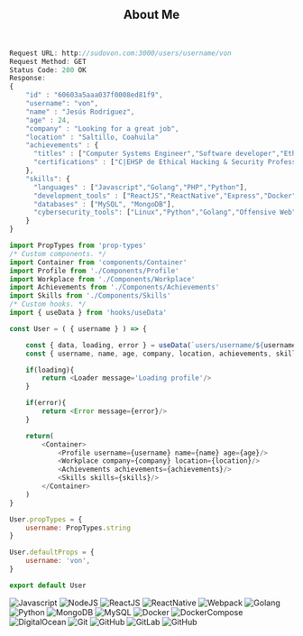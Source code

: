 <h2 align="center">About Me</h2>
<br>

```javascript
Request URL: http://sudovon.com:3000/users/username/von
Request Method: GET
Status Code: 200 OK
Response:
{   
    "id" : "60603a5aaa037f0008ed81f9",
    "username": "von",
    "name" : "Jesús Rodríguez",
    "age" : 24,
    "company" : "Looking for a great job",
    "location" : "Saltillo, Coahuila"
    "achievements" : {
      "titles" : ["Computer Systems Engineer","Software developer","Ethical Hacker"],
      "certifications" : ["C|EHSP de Ethical Hacking & Security Professional"]
    },
    "skills": {
      "languages" : ["Javascript","Golang","PHP","Python"],
      "development_tools" : ["ReactJS","ReactNative","Express","Docker","DockerCompose","Webpack","Linux","Git","A lot of libraries and frameworks"],
      "databases" : ["MySQL", "MongoDB"],
      "cybersecurity_tools": ["Linux","Python","Golang","Offensive Web","Forensics", "OSINT"]
    }
}
```

```javascript
import PropTypes from 'prop-types'
/* Custom components. */
import Container from 'components/Container'
import Profile from './Components/Profile'
import Workplace from './Components/Workplace'
import Achievements from './Components/Achievements'
import Skills from './Components/Skills'
/* Custom hooks. */
import { useData } from 'hooks/useData'

const User = ( { username } ) => {

    const { data, loading, error } = useData(`users/username/${username}`)  
    const { username, name, age, company, location, achievements, skills } = data

    if(loading){
        return <Loader message='Loading profile'/>
    }

    if(error){
        return <Error message={error}/>
    }

    return(
        <Container>
            <Profile username={username} name={name} age={age}/>
            <Workplace company={company} location={location}/>
            <Achievements achievements={achievements}/>
            <Skills skills={skills}/>
        </Container>
    )
}

User.propTypes = {
    username: PropTypes.string
}

User.defaultProps = {
    username: 'von',
}

export default User
```

![Javascript](https://img.shields.io/badge/-JavaScript-181717?style=flat-square&logo=javascript)
![NodeJS](https://img.shields.io/badge/-Nodejs-181717?style=flat-square&logo=Node.js)
![ReactJS](https://img.shields.io/badge/-React-181717?style=flat-square&logo=react)
![ReactNative](https://img.shields.io/badge/-ReactNative-181717?style=flat-square&logo=react)
![Webpack](https://img.shields.io/badge/-Webpack-181717?style=flat-square&logo=webpack)
![Golang](https://img.shields.io/badge/-Golang-181717?style=flat-square&logo=go)
![Python](https://img.shields.io/badge/-Python-181717?style=flat-square&logo=Python)
![MongoDB](https://img.shields.io/badge/-MongoDB-181717?style=flat-square&logo=mongodb)
![MySQL](https://img.shields.io/badge/-MySQL-181717?style=flat-square&logo=mysql)
![Docker](https://img.shields.io/badge/-Docker-181717?style=flat-square&logo=docker)
![DockerCompose](https://img.shields.io/badge/-DockerCompose-181717?style=flat-square&logo=docker)
![DigitalOcean](https://img.shields.io/badge/-DigitalOcean-181717?style=flat-square&logo=digitalocean)
![Git](https://img.shields.io/badge/-Git-181717?style=flat-square&logo=git)
![GitHub](https://img.shields.io/badge/-GitHub-181717?style=flat-square&logo=github)
![GitLab](https://img.shields.io/badge/-GitLab-181717?style=flat-square&logo=gitlab)
![GitHub](https://img.shields.io/badge/-Linux-181717?style=flat-square&logo=linux)
